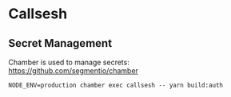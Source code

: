 # Callsesh

## Secret Management

Chamber is used to manage secrets: https://github.com/segmentio/chamber

```
NODE_ENV=production chamber exec callsesh -- yarn build:auth
```
